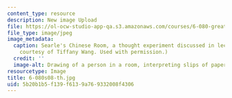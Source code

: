 ```yaml
---
content_type: resource
description: New image Upload
file: https://ol-ocw-studio-app-qa.s3.amazonaws.com/courses/6-080-great-ideas-in-theoretical-computer-science-spring-2008/5b20b1b5f139f6139a769332008f4306_6-080s08-th.jpg
file_type: image/jpeg
image_metadata:
  caption: Searle's Chinese Room, a thought experiment discussed in lecture 6. (Image
    courtesy of Tiffany Wang. Used with permission.)
  credit: ''
  image-alt: Drawing of a person in a room, interpreting slips of paper with a rulebook.
resourcetype: Image
title: 6-080s08-th.jpg
uid: 5b20b1b5-f139-f613-9a76-9332008f4306
---
```

